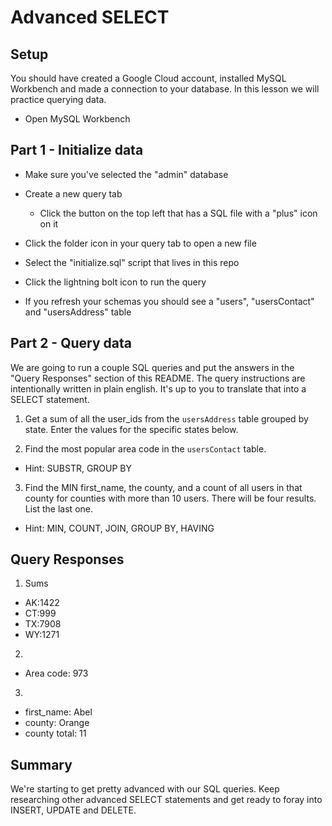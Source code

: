 # Advanced SELECT

## Setup

You should have created a Google Cloud account, installed MySQL Workbench and made a connection to your database. In this lesson we will practice querying data.

* Open MySQL Workbench

## Part 1 - Initialize data

* Make sure you've selected the "admin" database

* Create a new query tab
  * Click the button on the top left that has a SQL file with a "plus" icon on it

* Click the folder icon in your query tab to open a new file

* Select the "initialize.sql" script that lives in this repo

* Click the lightning bolt icon to run the query

* If you refresh your schemas you should see a "users", "usersContact" and "usersAddress" table

## Part 2 - Query data

We are going to run a couple SQL queries and put the answers in the "Query Responses" section of this README. The query instructions are intentionally written in plain english. It's up to you to translate that into a SELECT statement.

1. Get a sum of all the user_ids from the `usersAddress` table grouped by state. Enter the values for the specific states below.

2. Find the most popular area code in the `usersContact` table. 
  * Hint: SUBSTR, GROUP BY

3. Find the MIN first_name, the county, and a count of all users in that county for counties with more than 10 users. There will be four results. List the last one. 
  * Hint: MIN, COUNT, JOIN, GROUP BY, HAVING


## Query Responses

1. Sums
  * AK:1422
  * CT:999
  * TX:7908
  * WY:1271

2.
  * Area code: 973

3.
  * first_name: Abel
  * county: Orange
  * county total: 11


## Summary

We're starting to get pretty advanced with our SQL queries. Keep researching other advanced SELECT statements and get ready to foray into INSERT, UPDATE and DELETE.